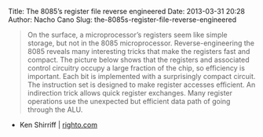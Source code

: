 Title: The 8085’s register file reverse engineered
Date: 2013-03-31 20:28
Author: Nacho Cano
Slug: the-8085s-register-file-reverse-engineered

> On the surface, a microprocessor’s registers seem like simple storage,
> but not in the 8085 microprocessor. Reverse-engineering the 8085
> reveals many interesting tricks that make the registers fast and
> compact. The picture below shows that the registers and associated
> control circuitry occupy a large fraction of the chip, so efficiency
> is important. Each bit is implemented with a surprisingly compact
> circuit. The instruction set is designed to make register accesses
> efficient. An indirection trick allows quick register exchanges. Many
> register operations use the unexpected but efficient data path of
> going through the ALU.

- Ken Shirriff | [righto.com][]

  [righto.com]: http://www.righto.com/2013/03/register-file-8085.html
    "The 8085's register file reverse engineered"
